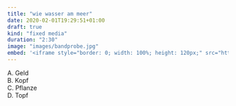 ```yaml
---
title: "wie wasser am meer"
date: 2020-02-01T19:29:51+01:00
draft: true
kind: "fixed media"
duration: "2:30"
image: "images/bandprobe.jpg"
embed: '<iframe style="border: 0; width: 100%; height: 120px;" src="https://bandcamp.com/EmbeddedPlayer/track=581482362/size=large/bgcol=333333/linkcol=ffffff/tracklist=false/artwork=small/transparent=true/" seamless><a href="https://bandprobe.bandcamp.com/track/wie-wasser-am-meer">Wie Wasser am Meer by The Bandprobe</a></iframe>'
---
```


A. Geld \
B. Kopf \
C. Pflanze \
D. Topf